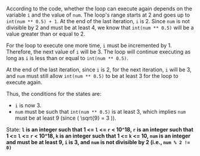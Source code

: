 According to the code, whether the loop can execute again depends on the variable `i` and the value of `num`. The loop's range starts at 2 and goes up to `int(num ** 0.5) + 1`. At the end of the last iteration, `i` is 2. Since `num` is not divisible by 2 and must be at least 4, we know that `int(num ** 0.5)` will be a value greater than or equal to 2.

For the loop to execute one more time, `i` must be incremented by 1. Therefore, the next value of `i` will be 3. The loop will continue executing as long as `i` is less than or equal to `int(num ** 0.5)`. 

At the end of the last iteration, since `i` is 2, for the next iteration, `i` will be 3, and `num` must still allow `int(num ** 0.5)` to be at least 3 for the loop to execute again.

Thus, the conditions for the states are:
- `i` is now 3.
- `num` must be such that `int(num ** 0.5)` is at least 3, which implies `num` must be at least 9 (since \( \sqrt{9} = 3 \)).

State: **`l` is an integer such that 1 <= `l` <= `r` < 10^18, `r` is an integer such that 1 <= `l` <= `r` < 10^18, `k` is an integer such that 1 <= `k` <= 10, `num` is an integer and must be at least 9, `i` is 3, and `num` is not divisible by 2 (i.e., `num % 2 != 0)`**